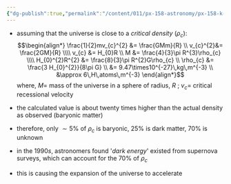 ```yaml
---
{"dg-publish":true,"permalink":"/content/011/px-158-astronomy/px-158-k-the-universe/px-158-k5-density-of-the-universe/","noteIcon":"1","created":"2024-11-25T10:50:32.000+00:00","updated":"2024-11-26T20:14:54.064+00:00"}
---
```


- assuming that the universe is close to a *critical density* ($\rho_{c}$): 
$$\begin{align*}
	\frac{1}{2}mv_{c}^{2} &= \frac{GMm}{R} \\
	v_{c}^{2}&= \frac{2GM}{R} \\\\
	v_{c} &= H_{0}R \\
	M &= \frac{4}{3}\pi R^{3}\rho_{c} \\\\
	H_{0}^{2}R^{2} &= \frac{8}{3}\pi R^{2}G\rho_{c} \\
	\rho_{c} &= \frac{3 H_{0}^{2}}{8\pi G} \\
	&= 9.47\times10^{-27}\,kg\,m^{-3} \\
	&\approx 6\,H\,atoms\,m^{-3}
\end{align*}$$
	where, $M=$ mass of the universe in a sphere of radius, $R$ ; $v_{c}=$ critical recessional velocity

- the calculated value is about twenty times higher than the actual density as observed (baryonic matter)
- therefore, only $\sim5\%$ of $\rho_{c}$ is baryonic, $25\%$ is dark matter, $70\%$ is unknown

- in the $1990s$, astronomers found '*dark energy*' existed from supernova surveys, which can account for the $70\%$ of $\rho_{c}$
- this is causing the expansion of the universe to accelerate
